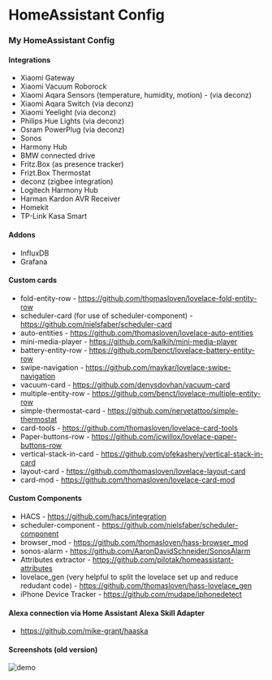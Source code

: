 # HomeAssistant Config

### My HomeAssistant Config

#### Integrations
* Xiaomi Gateway
* Xiaomi Vacuum Roborock
* Xiaomi Aqara Sensors (temperature, humidity, motion) - (via deconz)
* Xiaomi Aqara Switch (via deconz)
* Xiaomi Yeelight (via deconz)
* Philips Hue Lights (via deconz)
* Osram PowerPlug (via deconz)
* Sonos
* Harmony Hub
* BMW connected drive
* Fritz.Box (as presence tracker)
* Frizt.Box Thermostat 
* deconz (zigbee integration)
* Logitech Harmony Hub
* Harman Kardon AVR Receiver
* Homekit
* TP-Link Kasa Smart

#### Addons
* InfluxDB
* Grafana 

#### Custom cards
* fold-entity-row - https://github.com/thomasloven/lovelace-fold-entity-row
* scheduler-card (for use of scheduler-component) - https://github.com/nielsfaber/scheduler-card
* auto-entities - https://github.com/thomasloven/lovelace-auto-entities
* mini-media-player - https://github.com/kalkih/mini-media-player
* battery-entity-row - https://github.com/benct/lovelace-battery-entity-row
* swipe-navigation - https://github.com/maykar/lovelace-swipe-navigation
* vacuum-card - https://github.com/denysdovhan/vacuum-card
* multiple-entity-row - https://github.com/benct/lovelace-multiple-entity-row
* simple-thermostat-card - https://github.com/nervetattoo/simple-thermostat
* card-tools - https://github.com/thomasloven/lovelace-card-tools
* Paper-buttons-row - https://github.com/jcwillox/lovelace-paper-buttons-row
* vertical-stack-in-card - https://github.com/ofekashery/vertical-stack-in-card
* layout-card - https://github.com/thomasloven/lovelace-layout-card
* card-mod - https://github.com/thomasloven/lovelace-card-mod

#### Custom Components
* HACS - https://github.com/hacs/integration
* scheduler-component - https://github.com/nielsfaber/scheduler-component
* browser_mod - https://github.com/thomasloven/hass-browser_mod
* sonos-alarm - https://github.com/AaronDavidSchneider/SonosAlarm
* Attributes extractor - https://github.com/pilotak/homeassistant-attributes
* lovelace_gen (very helpful to split the lovelace set up and reduce redudant code) - https://github.com/thomasloven/hass-lovelace_gen
* iPhone Device Tracker - https://github.com/mudape/iphonedetect

#### Alexa connection via Home Assistant Alexa Skill Adapter
* https://github.com/mike-grant/haaska

#### Screenshots (old version)
![demo](https://github.com/deluxestyle/documentation/blob/master/Home-Assistant-2020-02-02-16-48-18.gif?raw=true)

